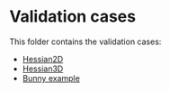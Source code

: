 # Validation cases

This folder contains the validation cases:

- [Hessian2D](hessian2D/README.md)
- [Hessian3D](hessian3D/README.md)
- [Bunny example](bunny/README.md)
